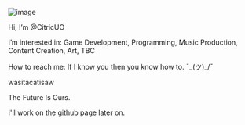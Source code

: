 ![image](https://github.com/user-attachments/assets/cf96b35b-9117-4e75-bfd9-8db7edf46d8d)

Hi, I’m @CitricUO

I’m interested in: Game Development, Programming, Music Production, Content Creation, Art, TBC

How to reach me: If I know you then you know how to. ¯\_(ツ)_/¯

wasitacatisaw

The Future Is Ours. 

I'll work on the github page later on.
